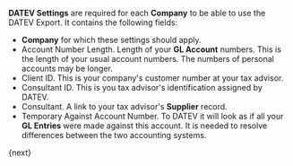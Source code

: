 <!-- add-breadcrumbs -->

**DATEV Settings** are required for each **Company** to be able to use the DATEV Export. It contains the following fields:

- **Company** for which these settings should apply.
- Account Number Length. Length of your **GL Account** numbers. This is the length of your usual account numbers. The numbers of personal accounts may be longer.
- Client ID. This is your company's customer number at your tax advisor.
- Consultant ID. This is you tax advisor's identification assigned by DATEV.
- Consultant. A link to your tax advisor's **Supplier** record.
- Temporary Against Account Number. To DATEV it will look as if all your **GL Entries** were made against this account. It is needed to resolve differences between the two accounting systems.

{next}
